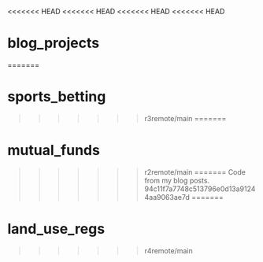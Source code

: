 <<<<<<< HEAD
<<<<<<< HEAD
<<<<<<< HEAD
<<<<<<< HEAD
# blog_projects
=======
# sports_betting
>>>>>>> r3remote/main
=======
# mutual_funds
>>>>>>> r2remote/main
=======
Code from my blog posts.
>>>>>>> 94c11f7a7748c513796e0d13a91244aa9063ae7d
=======
# land_use_regs
>>>>>>> r4remote/main
